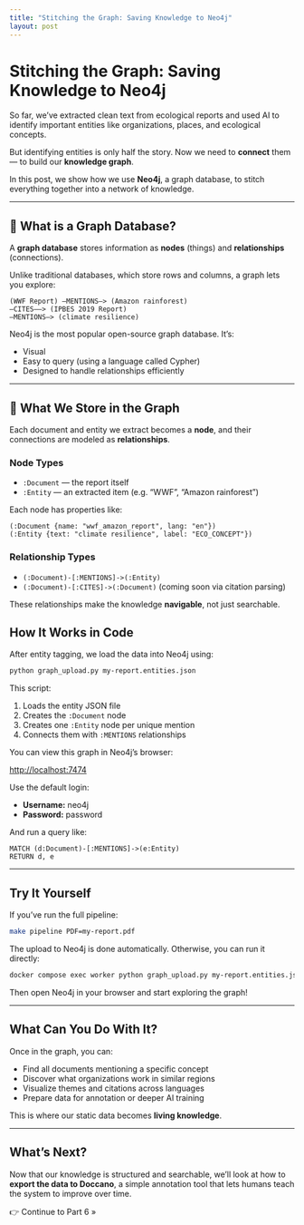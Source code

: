 ```yaml
---
title: "Stitching the Graph: Saving Knowledge to Neo4j"
layout: post
---
```



# Stitching the Graph: Saving Knowledge to Neo4j

So far, we’ve extracted clean text from ecological reports and used AI to identify important entities like organizations, places, and ecological concepts.

But identifying entities is only half the story. Now we need to **connect** them — to build our **knowledge graph**.

In this post, we show how we use **Neo4j**, a graph database, to stitch everything together into a network of knowledge.

---

## 🧠 What is a Graph Database?

A **graph database** stores information as **nodes** (things) and **relationships** (connections).

Unlike traditional databases, which store rows and columns, a graph lets you explore:

```plaintext
(WWF Report) –MENTIONS–> (Amazon rainforest)
–CITES—–> (IPBES 2019 Report)
–MENTIONS–> (climate resilience)
```

Neo4j is the most popular open-source graph database. It’s:
- Visual
- Easy to query (using a language called Cypher)
- Designed to handle relationships efficiently

---

## 🧱 What We Store in the Graph

Each document and entity we extract becomes a **node**, and their connections are modeled as **relationships**.

### Node Types

- `:Document` — the report itself  
- `:Entity` — an extracted item (e.g. “WWF”, “Amazon rainforest”)  

Each node has properties like:

```cypher
(:Document {name: "wwf_amazon_report", lang: "en"})
(:Entity {text: "climate resilience", label: "ECO_CONCEPT"})
```

### Relationship Types

* `(:Document)-[:MENTIONS]->(:Entity)`
* `(:Document)-[:CITES]->(:Document)` (coming soon via citation parsing)

These relationships make the knowledge **navigable**, not just searchable.

## How It Works in Code

After entity tagging, we load the data into Neo4j using:

```bash
python graph_upload.py my-report.entities.json
```

This script:

1.	Loads the entity JSON file
2.	Creates the `:Document` node
3.	Creates one `:Entity` node per unique mention
4.	Connects them with `:MENTIONS` relationships

You can view this graph in Neo4j’s browser:

<http://localhost:7474>

Use the default login:

* **Username:** neo4j
* **Password:** password

And run a query like:

```cypher
MATCH (d:Document)-[:MENTIONS]->(e:Entity)
RETURN d, e
```

---

##  Try It Yourself

If you’ve run the full pipeline:

```bash
make pipeline PDF=my-report.pdf
```

The upload to Neo4j is done automatically. Otherwise, you can run it directly:

```bash
docker compose exec worker python graph_upload.py my-report.entities.json
```

Then open Neo4j in your browser and start exploring the graph!

---

## What Can You Do With It?

Once in the graph, you can:

* Find all documents mentioning a specific concept
* Discover what organizations work in similar regions
* Visualize themes and citations across languages
* Prepare data for annotation or deeper AI training

This is where our static data becomes **living knowledge**.

---

## What’s Next?

Now that our knowledge is structured and searchable, we’ll look at how to **export the data to Doccano**, a simple annotation tool that lets humans teach the system to improve over time.

👉 Continue to Part 6 »
